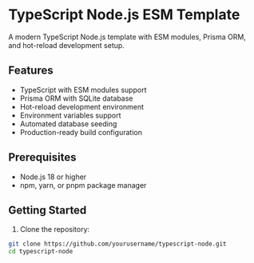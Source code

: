 # TypeScript Node.js ESM Template

A modern TypeScript Node.js template with ESM modules, Prisma ORM, and hot-reload development setup.

## Features

- TypeScript with ESM modules support
- Prisma ORM with SQLite database
- Hot-reload development environment
- Environment variables support
- Automated database seeding
- Production-ready build configuration

## Prerequisites

- Node.js 18 or higher
- npm, yarn, or pnpm package manager

## Getting Started

1. Clone the repository:

```bash
git clone https://github.com/yourusername/typescript-node.git
cd typescript-node
```
